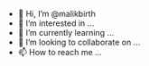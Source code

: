 - 👋 Hi, I’m @malikbirth
- 👀 I’m interested in ...
- 🌱 I’m currently learning ...
- 💞️ I’m looking to collaborate on ...
- 📫 How to reach me ...

<!---
malikbirth/malikbirth is a ✨ special ✨ repository because its `README.md` (this file) appears on your GitHub profile.
You can click the Preview link to take a look at your changes.
--->
